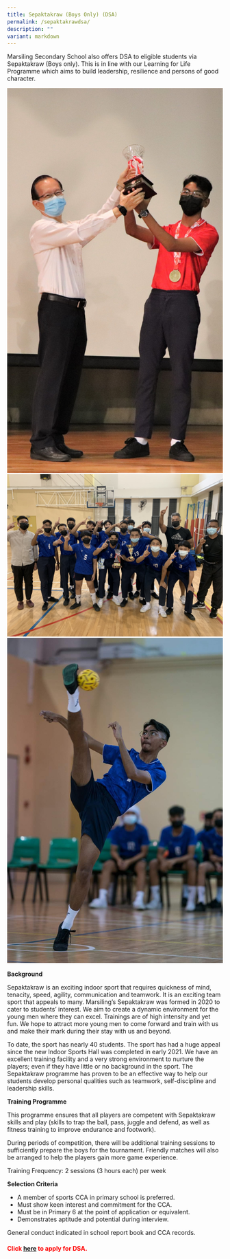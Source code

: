 ```yaml
---
title: Sepaktakraw (Boys Only) (DSA)
permalink: /sepaktakrawdsa/
description: ""
variant: markdown
---
```

Marsiling Secondary School also offers DSA to eligible students via Sepaktakraw (Boys only). This is in line with our Learning for Life Programme which aims to build leadership, resilience and persons of good character.

![](/images/takraw1.JPG)
![](/images/takraw2.jpg)
![](/images/takraw3.JPG)

**Background**

Sepaktakraw is an exciting indoor sport that requires quickness of mind, tenacity, speed, agility, communication and teamwork. It is an exciting team sport that appeals to many. Marsiling’s Sepaktakraw was formed in 2020 to cater to students’ interest. We aim to create a dynamic environment for the young men where they can excel. Trainings are of high intensity and yet fun. We hope to attract more young men to come forward and train with us and make their mark during their stay with us and beyond.

To date, the sport has nearly 40 students. The sport has had a huge appeal since the new Indoor Sports Hall was completed in early 2021. We have an excellent training facility and a very strong environment to nurture the players; even if they have little or no background in the sport. The Sepaktakraw programme has proven to be an effective way to help our students develop personal qualities such as teamwork, self-discipline and leadership skills.

**Training Programme**

This programme ensures that all players are competent with Sepaktakraw skills and play (skills to&nbsp;trap the ball, pass, juggle and defend, as well as fitness training to improve endurance and footwork).

During periods of competition, there will be additional training sessions to sufficiently prepare the boys for the tournament. Friendly matches will also be arranged to help the players gain more game experience.

Training Frequency: 2 sessions (3 hours each) per week

**Selection Criteria**



*   A member of sports CCA in primary school is preferred.
*   Must show keen interest and commitment for the CCA.
*   Must be in Primary 6 at the point of application or equivalent.
*   Demonstrates aptitude and potential during interview.

General conduct indicated in school report book and CCA records.

<h4 style="color:red" align="left">Click&nbsp;<a href="https://www.marsilingsec.moe.edu.sg/dsa/">here</a>&nbsp;to apply for DSA.</h4>